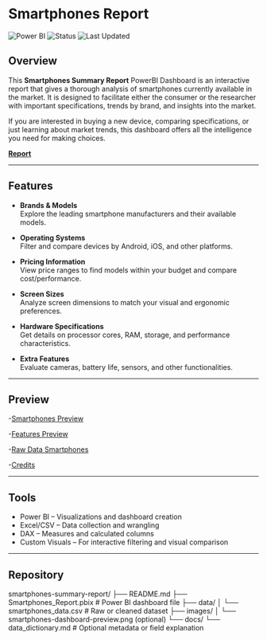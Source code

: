 # Smartphones Report

![Power BI](https://img.shields.io/badge/Powered_by-PowerBI-blue)
![Status](https://img.shields.io/badge/status-Complete-brightgreen)
![Last Updated](https://img.shields.io/badge/last%20updated-July%202025-blue)

## Overview

This **Smartphones Summary Report** PowerBI Dashboard is an interactive report that gives a thorough analysis of smartphones currently available in the market. It is designed to facilitate either the consumer or the researcher with important specifications, trends by brand, and insights into the market. 

If you are interested in buying a new device, comparing specifications, or just learning about market trends, this dashboard offers all the intelligence you need for making choices.

[ **Report**](https://app.powerbi.com/view?r=eyJrIjoiODJkYjM5YjAtNzU3MC00N2ZjLWI4ZTctM2U5NTdmZjkxMGZjIiwidCI6IjdkZjczZTQwLWRlNzktNDk1MC1iYWQzLTkwODkwNTA3ZTM5OCIsImMiOjJ9)

---

## Features

- **Brands & Models**  
  Explore the leading smartphone manufacturers and their available models.

- **Operating Systems**  
  Filter and compare devices by Android, iOS, and other platforms.

- **Pricing Information**  
  View price ranges to find models within your budget and compare cost/performance.

- **Screen Sizes**  
  Analyze screen dimensions to match your visual and ergonomic preferences.

- **Hardware Specifications**  
  Get details on processor cores, RAM, storage, and performance characteristics.

- **Extra Features**  
  Evaluate cameras, battery life, sensors, and other functionalities.

---

## Preview

-[Smartphones Preview](https://github.com/javxks1/Smartphones-Report/blob/main/Smartphones-Dashboard.png)

-[Features Preview](https://github.com/javxks1/Smartphones-Report/blob/main/Features-Preview.png)

-[Raw Data Smartphones](https://github.com/javxks1/Smartphones-Report/blob/main/Raw-Data-Smartphones.png)

-[Credits](https://github.com/javxks1/Smartphones-Report/blob/main/Credits-Smartphones.png)

---

## Tools

- Power BI – Visualizations and dashboard creation  
- Excel/CSV – Data collection and wrangling  
- DAX – Measures and calculated columns  
- Custom Visuals – For interactive filtering and visual comparison

---

## Repository
smartphones-summary-report/
├── README.md
├── Smartphones_Report.pbix # Power BI dashboard file
├── data/
│ └── smartphones_data.csv # Raw or cleaned dataset
├── images/
│ └── smartphones-dashboard-preview.png (optional)
└── docs/
└── data_dictionary.md # Optional metadata or field explanation
